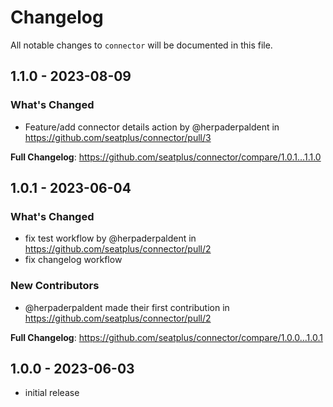 # Changelog

All notable changes to `connector` will be documented in this file.

## 1.1.0 - 2023-08-09

### What's Changed

- Feature/add connector details action by @herpaderpaldent in https://github.com/seatplus/connector/pull/3

**Full Changelog**: https://github.com/seatplus/connector/compare/1.0.1...1.1.0

## 1.0.1 - 2023-06-04

### What's Changed

- fix test workflow by @herpaderpaldent in https://github.com/seatplus/connector/pull/2
- fix changelog workflow

### New Contributors

- @herpaderpaldent made their first contribution in https://github.com/seatplus/connector/pull/2

**Full Changelog**: https://github.com/seatplus/connector/compare/1.0.0...1.0.1

## 1.0.0 - 2023-06-03

- initial release
